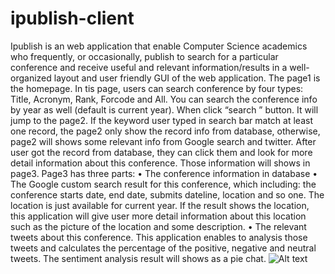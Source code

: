 ipublish-client
===============

Ipublish is an web application that enable Computer Science academics who frequently, or occasionally, publish to search for a particular conference and receive useful and relevant information/results in a well-organized layout and user friendly GUI of the web application. 
The page1 is the homepage. In tis page, users can search conference by four types: Title, Acronym, Rank, Forcode and All. You can search the conference info by year as well (default is current year). When click “search ” button. It will jump to the page2. If the keyword user typed in search bar match at least one record, the page2 only show the record info from database, otherwise, page2 will shows some relevant info from Google search and twitter. After user got the record from database, they can click them and look for more detail information about this conference. Those information will shows in page3.  Page3 has three parts:
•	The conference information in database
•	The Google custom search result for this conference, which including: the conference starts date, end date, submits dateline, location and so one. The location is just available for current year.  If the result shows the location, this application will give user more detail information about this location such as the picture of the location and some description. 
•	The relevant tweets about this conference.  This application enables to analysis those tweets and calculates the percentage of the positive, negative and neutral tweets. The sentiment analysis result will shows as a pie chat. 
![Alt text](https://github.com/linkchiu/ipublish-client/blob/master/page1.jpg "page 1: homepage")
